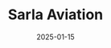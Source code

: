 ---  
layout: startup_page  
title: "Sarla Aviation"  
id: "sarlaaviation.com"  
permalink: "/sarlaaviationsarlaaviation.com01152025/"  
website: "https://www.sarla-aviation.com/"  
funding_round: "Series A1"  
funding_amount: "$10M"  
investors: "Accel, Binny Bansal, Nikhil Kamath, Sriharsha Majety, Abhiraj Singh Bhal, Abhishek Goyal, Ramakant Sharma, Sujeet Kumar, Manish Agarwal, Sandeep Nailwal"  
about: "Sarla Aviation is developing flying taxis to transform transportation in India, offering affordable, efficient, and sustainable air mobility solutions. Their hybrid-lift-and-cruise eVTOL boasts a high payload capacity, enabling more passengers per flight at significantly lower costs than Western competitors. The company aims to launch its first prototype in January 2025 and achieve market launch by 2028."  
markets: "Transportation, Aviation, eVTOL, Air Transportation, Aerospace"  
hq: "Bangalore, Karnataka, India"  
founded_year: "2024"  
linkedin: "https://www.linkedin.com/company/sarla-aviation"  
twitter: "https://twitter.com/sarlaaviation"  
instagram: ""  
facebook: ""  
crunchbase: "https://www.crunchbase.com/organization/sarla-aviation"  
pitchbook: "https://pitchbook.com/profiles/company/597662-47"  

date_display: "15-Jan-2025"  
date: "2025-01-15"

# SEO Optimization  
meta_title: "Sarla Aviation - Series A1 Funding ($10M)"  
meta_description: "Sarla Aviation, Sarla Aviation is developing flying taxis to transform transportation in India, offering affordable, efficient, and sustainable air mobility solutions..."  
meta_keywords: "Sarla Aviation, Transportation, Aviation, eVTOL, Air Transportation, Aerospace, Series A1 funding"  
canonical_url: "https://startup.projectstartups.com/sarlaaviationsarlaaviation.com01152025/"  
---
